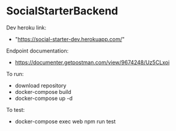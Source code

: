 # SocialStarterBackend
Dev heroku link:

- "https://social-starter-dev.herokuapp.com/"

Endpoint documentation:

- https://documenter.getpostman.com/view/9674248/Uz5CLxoi


To run:

- download repository
- docker-compose build
- docker-compose up -d

To test:

- docker-compose exec web npm run test
